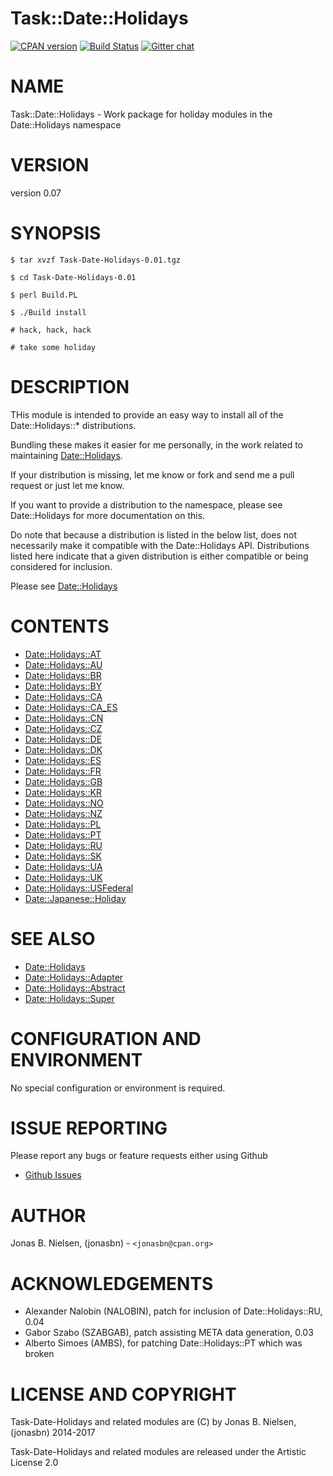 # Task::Date::Holidays

[![CPAN version](https://badge.fury.io/pl/Task-Date-Holidays.svg)](http://badge.fury.io/pl/Task-Date-Holidays)
[![Build Status](https://travis-ci.org/jonasbn/perl-Task-Date-Holidays.svg?branch=master)](https://travis-ci.org/jonasbn/perl-Task-Date-Holidays)
[![Gitter chat](https://badges.gitter.im/gitterHQ/gitter.png)](https://gitter.im/perl-date-holidays)

# NAME

Task::Date::Holidays - Work package for holiday modules in the Date::Holidays namespace

# VERSION

version 0.07

# SYNOPSIS

    $ tar xvzf Task-Date-Holidays-0.01.tgz

    $ cd Task-Date-Holidays-0.01

    $ perl Build.PL

    $ ./Build install

    # hack, hack, hack

    # take some holiday

# DESCRIPTION

THis module is intended to provide an easy way to install all of the Date::Holidays::\* distributions.

Bundling these makes it easier for me personally, in the work related to maintaining [Date::Holidays](https://metacpan.org/pod/Date::Holidays).

If your distribution is missing, let me know or fork and send me a pull request or just let me know.

If you want to provide a distribution to the namespace, please see Date::Holidays for more documentation on this.

Do note that because a distribution is listed in the below list, does not necessarily make it compatible with the
Date::Holidays API. Distributions listed here indicate that a given distribution is either compatible or
being considered for inclusion.

Please see [Date::Holidays](https://metacpan.org/pod/Date::Holidays)

# CONTENTS

- [Date::Holidays::AT](https://metacpan.org/pod/Date::Holidays::AT)
- [Date::Holidays::AU](https://metacpan.org/pod/Date::Holidays::AU)
- [Date::Holidays::BR](https://metacpan.org/pod/Date::Holidays::BR)
- [Date::Holidays::BY](https://metacpan.org/pod/Date::Holidays::BY)
- [Date::Holidays::CA](https://metacpan.org/pod/Date::Holidays::CA)
- [Date::Holidays::CA\_ES](https://metacpan.org/pod/Date::Holidays::CA_ES)
- [Date::Holidays::CN](https://metacpan.org/pod/Date::Holidays::CN)
- [Date::Holidays::CZ](https://metacpan.org/pod/Date::Holidays::CZ)
- [Date::Holidays::DE](https://metacpan.org/pod/Date::Holidays::DE)
- [Date::Holidays::DK](https://metacpan.org/pod/Date::Holidays::DK)
- [Date::Holidays::ES](https://metacpan.org/pod/Date::Holidays::ES)
- [Date::Holidays::FR](https://metacpan.org/pod/Date::Holidays::FR)
- [Date::Holidays::GB](https://metacpan.org/pod/Date::Holidays::GB)
- [Date::Holidays::KR](https://metacpan.org/pod/Date::Holidays::KR)
- [Date::Holidays::NO](https://metacpan.org/pod/Date::Holidays::NO)
- [Date::Holidays::NZ](https://metacpan.org/pod/Date::Holidays::NZ)
- [Date::Holidays::PL](https://metacpan.org/pod/Date::Holidays::PL)
- [Date::Holidays::PT](https://metacpan.org/pod/Date::Holidays::PT)
- [Date::Holidays::RU](https://metacpan.org/pod/Date::Holidays::RU)
- [Date::Holidays::SK](https://metacpan.org/pod/Date::Holidays::SK)
- [Date::Holidays::UA](https://metacpan.org/pod/Date::Holidays::UA)
- [Date::Holidays::UK](https://metacpan.org/pod/Date::Holidays::UK)
- [Date::Holidays::USFederal](https://metacpan.org/pod/Date::Holidays::USFederal)
- [Date::Japanese::Holiday](https://metacpan.org/pod/Date::Japanese::Holiday)

# SEE ALSO

- [Date::Holidays](https://metacpan.org/pod/Date::Holidays)
- [Date::Holidays::Adapter](https://metacpan.org/pod/Date::Holidays::Adapter)
- [Date::Holidays::Abstract](https://metacpan.org/pod/Date::Holidays::Abstract)
- [Date::Holidays::Super](https://metacpan.org/pod/Date::Holidays::Super)

# CONFIGURATION AND ENVIRONMENT

No special configuration or environment is required.

# ISSUE REPORTING

Please report any bugs or feature requests either using Github

- [Github Issues](https://github.com/jonasbn/perl-test-timer/issues)

# AUTHOR

Jonas B. Nielsen, (jonasbn) - `<jonasbn@cpan.org>`

# ACKNOWLEDGEMENTS

- Alexander Nalobin (NALOBIN), patch for inclusion of Date::Holidays::RU, 0.04
- Gabor Szabo (SZABGAB), patch assisting META data generation, 0.03
- Alberto Simoes (AMBS), for patching Date::Holidays::PT which was broken

# LICENSE AND COPYRIGHT

Task-Date-Holidays and related modules are (C) by Jonas B. Nielsen, (jonasbn)
2014-2017

Task-Date-Holidays and related modules are released under the Artistic License 2.0
